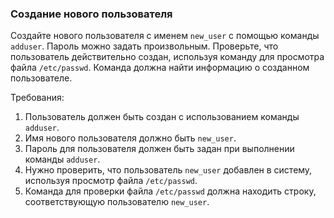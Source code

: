 
### Создание нового пользователя

Создайте нового пользователя с именем `new_user` с помощью команды `adduser`. Пароль можно задать произвольным.
Проверьте, что пользователь действительно создан, используя команду для просмотра файла `/etc/passwd`. Команда должна найти информацию о созданном пользователе.

Требования:
1. Пользователь должен быть создан с использованием команды `adduser`.
2. Имя нового пользователя должно быть `new_user`.
3. Пароль для пользователя должен быть задан при выполнении команды `adduser`.
4. Нужно проверить, что пользователь `new_user` добавлен в систему, используя просмотр файла `/etc/passwd`.
5. Команда для проверки файла `/etc/passwd` должна находить строку, соответствующую пользователю `new_user`.